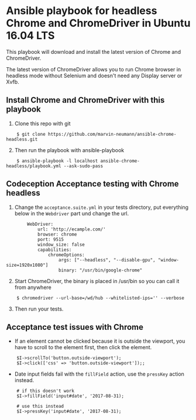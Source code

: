 # Ansible playbook for headless Chrome and ChromeDriver in Ubuntu 16.04 LTS

This playbook will download and install the latest version of Chrome and ChromeDriver.  

The latest version of ChromeDriver allows you to run Chrome browser in headless mode without Selenium and doesn't need any Display server or Xvfb.  

##  Install Chrome and ChromeDriver with this playbook  

1. Clone this repo with git  

```
    $ git clone https://github.com/marvin-neumann/ansible-chrome-headless.git
```

2. Then run the playbook with ansible-playbook  

```
    $ ansible-playbook -l localhost ansible-chrome-headless/playbook.yml --ask-sudo-pass
```

## Codeception Acceptance testing with Chrome headless  

1. Change the `acceptance.suite.yml` in your tests directory, put everything below in the `Webdriver` part und change the url.  

```
        WebDriver:
            url: 'http://ecample.com/'
            browser: chrome
            port: 9515
            window_size: false
            capabilities:
                chromeOptions:
                    args: ["--headless", "--disable-gpu", "window-size=1920x1080"]
                    binary: "/usr/bin/google-chrome"
```

2. Start ChromeDriver, the binary is placed in /usr/bin so you can call it from anywhere  

```
    $ chromedriver --url-base=/wd/hub --whitelisted-ips='' --verbose
```

3. Then run your tests.  

## Acceptance test issues with Chrome  

- If an element cannot be clicked because it is outside the viewport, you have to scroll to the element first, then click the element.  

```
    $I->scrollTo('button.outside-viewport');
    $I->click(['css' => 'button.outside-viewport']);;
```

- Date input fields fail with the `fillField` action, use the `pressKey` action instead.

```
    # if this doesn't work  
    $I->fillField('input#date', '2017-08-31);  
    
    # use this instead  
    $I->pressKey('input#date', '2017-08-31);  
```
